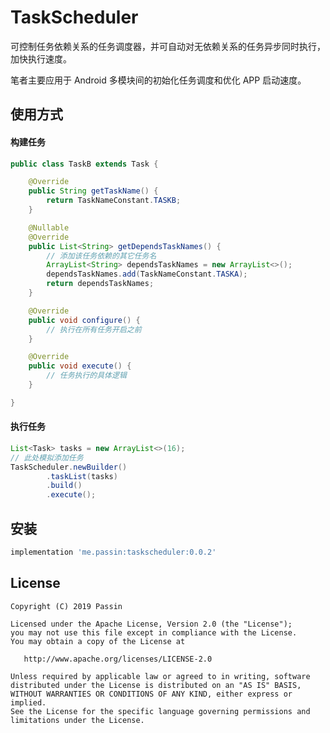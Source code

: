 # TaskScheduler

可控制任务依赖关系的任务调度器，并可自动对无依赖关系的任务异步同时执行，加快执行速度。

笔者主要应用于 Android 多模块间的初始化任务调度和优化 APP 启动速度。
## 使用方式

#### 构建任务

```java
public class TaskB extends Task {

    @Override
    public String getTaskName() {
        return TaskNameConstant.TASKB;
    }

    @Nullable
    @Override
    public List<String> getDependsTaskNames() {
        // 添加该任务依赖的其它任务名
        ArrayList<String> dependsTaskNames = new ArrayList<>();
        dependsTaskNames.add(TaskNameConstant.TASKA);
        return dependsTaskNames;
    }

    @Override
    public void configure() {
        // 执行在所有任务开启之前
    }

    @Override
    public void execute() {
        // 任务执行的具体逻辑
    }

}
```

#### 执行任务

```java
List<Task> tasks = new ArrayList<>(16);
// 此处模拟添加任务
TaskScheduler.newBuilder()
        .taskList(tasks)
        .build()
        .execute();
```

## 安装

```gradle
implementation 'me.passin:taskscheduler:0.0.2'
```

## License

    Copyright (C) 2019 Passin

    Licensed under the Apache License, Version 2.0 (the "License");
    you may not use this file except in compliance with the License.
    You may obtain a copy of the License at

       http://www.apache.org/licenses/LICENSE-2.0

    Unless required by applicable law or agreed to in writing, software
    distributed under the License is distributed on an "AS IS" BASIS,
    WITHOUT WARRANTIES OR CONDITIONS OF ANY KIND, either express or implied.
    See the License for the specific language governing permissions and
    limitations under the License.
